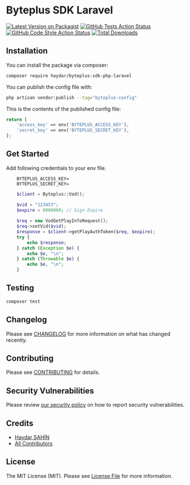 # Byteplus SDK Laravel 

[![Latest Version on Packagist](https://img.shields.io/packagist/v/haydar/byteplus-sdk-php-laravel.svg?style=flat-square)](https://packagist.org/packages/haydarsahin/byteplus-sdk-php-laravel)
[![GitHub Tests Action Status](https://img.shields.io/github/actions/workflow/status/haydar/byteplus-sdk-php-laravel/run-tests.yml?branch=main&label=tests&style=flat-square)](https://github.com/haydar/byteplus-sdk-php-laravel/actions?query=workflow%3Arun-tests+branch%3Amain)
[![GitHub Code Style Action Status](https://img.shields.io/github/actions/workflow/status/haydar/byteplus-sdk-php-laravel/fix-php-code-style-issues.yml?branch=main&label=code%20style&style=flat-square)](https://github.com/haydarsahin/byteplus-sdk-php-laravel/actions?query=workflow%3A"Fix+PHP+code+style+issues"+branch%3Amain)
[![Total Downloads](https://img.shields.io/packagist/dt/haydar/byteplus-sdk-php-laravel.svg?style=flat-square)](https://packagist.org/packages/haydarsahin/byteplus-sdk-php-laravel)


## Installation

You can install the package via composer:

```bash
composer require haydar/byteplus-sdk-php-laravel
```

You can publish the config file with:

```bash
php artisan vendor:publish --tag="byteplus-config"
```

This is the contents of the published config file:

```php
return [
    'access_key' => env('BYTEPLUS_ACCESS_KEY'),
    'secret_key' => env('BYTEPLUS_SECRET_KEY'),
];

```

## Get Started

Add following credentials to your env file.

```
    BYTEPLUS_ACCESS_KEY=
    BYTEPLUS_SECRET_KEY=
```

```php
    $client = Byteplus::Vod();

    $vid = "123453";
    $expire = 6000000; // Sign Expire
    
    $req = new VodGetPlayInfoRequest();
    $req->setVid($vid);
    $response = $client->getPlayAuthToken($req, $expire);
    try {
        echo $response;
    } catch (Exception $e) {
        echo $e, "\n";
    } catch (Throwable $e) {
        echo $e, "\n";
    }
```


## Testing

```bash
composer test
```

## Changelog

Please see [CHANGELOG](CHANGELOG.md) for more information on what has changed recently.

## Contributing

Please see [CONTRIBUTING](CONTRIBUTING.md) for details.

## Security Vulnerabilities

Please review [our security policy](../../security/policy) on how to report security vulnerabilities.

## Credits

- [Haydar ŞAHİN](https://github.com/haydarsahin)
- [All Contributors](../../contributors)

## License

The MIT License (MIT). Please see [License File](LICENSE.md) for more information.
